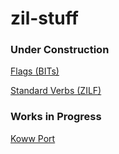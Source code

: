 # zil-stuff

### Under Construction

[Flags (BITs)](https://github.com/KVonGit/zil-stuff/wiki/Flags)

[Standard Verbs (ZILF)](built-in-commands.md)

### Works in Progress

[Koww Port](WIP/koww-index.md)